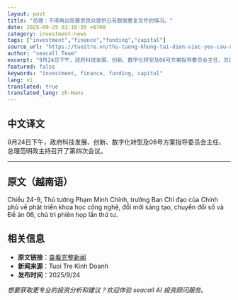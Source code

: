 ```yaml
---
layout: post
title: "总理：不得再出现要求民众提供已有数据重复文件的情况。"
date: 2025-09-25 01:18:35 +0700
category: investment-news
tags: ["investment","finance","funding","capital"]
source_url: "https://tuoitre.vn/thu-tuong-khong-tai-dien-viec-yeu-cau-nguoi-dan-cung-cap-giay-to-trung-lap-du-lieu-da-co-20250924200358704.htm"
author: "seacall Team"
excerpt: "9月24日下午，政府科技发展、创新、数字化转型及06号方案指导委员会主任、总理范明政主持召开了第四次会议。..."
featured: false
keywords: "investment, finance, funding, capital"
lang: vi
translated: true
translated_lang: zh-Hans
---
```


## 中文译文

9月24日下午，政府科技发展、创新、数字化转型及06号方案指导委员会主任、总理范明政主持召开了第四次会议。

---

## 原文（越南语）

Chiều 24-9, Thủ tướng Phạm Minh Chính, trưởng Ban Chỉ đạo của Chính phủ về phát triển khoa học công nghệ, đổi mới sáng tạo, chuyển đổi số và Đề án 06, chủ trì phiên họp lần thứ tư.

## 相关信息

- **原文链接**：[查看完整新闻](https://tuoitre.vn/thu-tuong-khong-tai-dien-viec-yeu-cau-nguoi-dan-cung-cap-giay-to-trung-lap-du-lieu-da-co-20250924200358704.htm)
- **新闻来源**：Tuoi Tre Kinh Doanh
- **发布时间**：2025/9/24

*想要获取更专业的投资分析和建议？欢迎体验 seacall AI 投资顾问服务。*